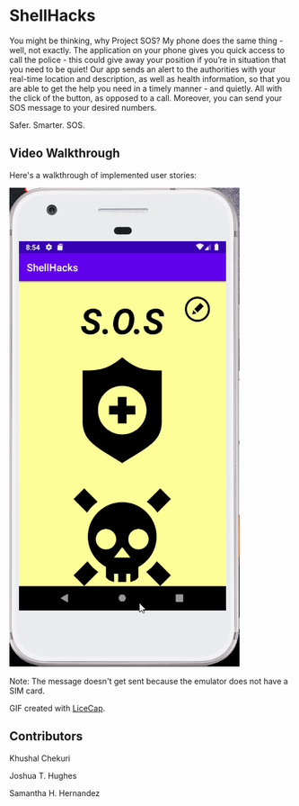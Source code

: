 # ShellHacks

You might be thinking, why Project SOS? My phone does the same thing - well, not exactly. The application on your phone gives you quick access to call the police - this could give away your position if you’re in situation that you need to be quiet! Our app sends an alert to the authorities with your real-time location and description, as well as health information, so that you are able to get the help you need in a timely 
manner - and quietly. All with the click of the button, as opposed to a call. Moreover, you can send your SOS message to your desired numbers.

Safer. Smarter. SOS.

## Video Walkthrough

Here's a walkthrough of implemented user stories:

<img src='https://github.com/kchekuri26/ShellHacks/blob/master/demo1.gif' title='Video Walkthrough' width='' alt='Video Walkthrough' />

Note: The message doesn't get sent because the emulator does not have a SIM card. 

GIF created with [LiceCap](http://www.cockos.com/licecap/).

## Contributors

Khushal Chekuri

Joshua T. Hughes

Samantha H. Hernandez
